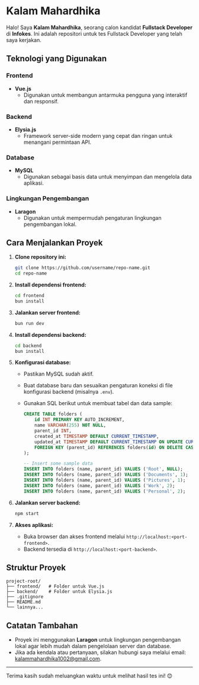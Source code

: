 # Kalam Mahardhika

Halo! Saya **Kalam Mahardhika**, seorang calon kandidat **Fullstack Developer** di **Infokes**. Ini adalah repositori untuk tes Fullstack Developer yang telah saya kerjakan.

## Teknologi yang Digunakan

### Frontend
- **Vue.js**
  - Digunakan untuk membangun antarmuka pengguna yang interaktif dan responsif.

### Backend
- **Elysia.js**
  - Framework server-side modern yang cepat dan ringan untuk menangani permintaan API.

### Database
- **MySQL**
  - Digunakan sebagai basis data untuk menyimpan dan mengelola data aplikasi.

### Lingkungan Pengembangan
- **Laragon**
  - Digunakan untuk mempermudah pengaturan lingkungan pengembangan lokal.

## Cara Menjalankan Proyek

1. **Clone repository ini:**
   ```bash
   git clone https://github.com/username/repo-name.git
   cd repo-name
   ```

2. **Install dependensi frontend:**
   ```bash
   cd frontend
   bun install
   ```

3. **Jalankan server frontend:**
   ```bash
   bun run dev
   ```

4. **Install dependensi backend:**
   ```bash
   cd backend
   bun install
   ```

5. **Konfigurasi database:**
   - Pastikan MySQL sudah aktif.
   - Buat database baru dan sesuaikan pengaturan koneksi di file konfigurasi backend (misalnya `.env`).
   - Gunakan SQL berikut untuk membuat tabel dan data sample:

     ```sql
     CREATE TABLE folders (
         id INT PRIMARY KEY AUTO_INCREMENT,
         name VARCHAR(255) NOT NULL,
         parent_id INT,
         created_at TIMESTAMP DEFAULT CURRENT_TIMESTAMP,
         updated_at TIMESTAMP DEFAULT CURRENT_TIMESTAMP ON UPDATE CURRENT_TIMESTAMP,
         FOREIGN KEY (parent_id) REFERENCES folders(id) ON DELETE CASCADE
     );

     -- Insert some sample data
     INSERT INTO folders (name, parent_id) VALUES ('Root', NULL);
     INSERT INTO folders (name, parent_id) VALUES ('Documents', 1);
     INSERT INTO folders (name, parent_id) VALUES ('Pictures', 1);
     INSERT INTO folders (name, parent_id) VALUES ('Work', 2);
     INSERT INTO folders (name, parent_id) VALUES ('Personal', 2);
     ```

6. **Jalankan server backend:**
   ```bash
   npm start
   ```

7. **Akses aplikasi:**
   - Buka browser dan akses frontend melalui `http://localhost:<port-frontend>`.
   - Backend tersedia di `http://localhost:<port-backend>`.

## Struktur Proyek

```
project-root/
├── frontend/   # Folder untuk Vue.js
├── backend/    # Folder untuk Elysia.js
├── .gitignore
├── README.md
└── lainnya...
```

## Catatan Tambahan
- Proyek ini menggunakan **Laragon** untuk lingkungan pengembangan lokal agar lebih mudah dalam pengelolaan server dan database.
- Jika ada kendala atau pertanyaan, silakan hubungi saya melalui email: [kalammahardhika1002@gmail.com](mailto:kalammahardhika1002@gmail.com).

---

Terima kasih sudah meluangkan waktu untuk melihat hasil tes ini! 😊
